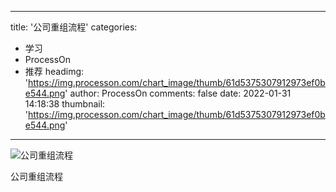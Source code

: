 
---
title: '公司重组流程'
categories: 
 - 学习
 - ProcessOn
 - 推荐
headimg: 'https://img.processon.com/chart_image/thumb/61d5375307912973ef0be544.png'
author: ProcessOn
comments: false
date: 2022-01-31 14:18:38
thumbnail: 'https://img.processon.com/chart_image/thumb/61d5375307912973ef0be544.png'
---

<div>   
<img class="thumb" alt="公司重组流程" src="https://img.processon.com/chart_image/thumb/61d5375307912973ef0be544.png" referrerpolicy="no-referrer">
<p>公司重组流程</p>  
</div>
            